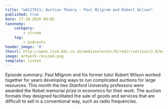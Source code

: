 ```yaml
---
title: "&#127911; Auction Theory - Paul Milgrom and Robert Wilson"
published: true
date: 27-10-2020 09:02
taxonomy:
    category:
        - stream
    tag:
        - podcasts
header_image: '0'
theurl: http://open.live.bbc.co.uk/mediaselector/6/redir/version/2.0/mediaset/audio-nondrm-download/proto/http/vpid/p08vhyqd.mp3
image: artwork-resized.png
template: listen
--- 
```

Episode summary: Paul Milgrom and his former tutor Robert Wilson worked together for years developing ways to run complicated auctions for large resources. This month the two Stanford University professors were awarded the Nobel memorial prize in economics for their work. The auction formats they designed facilitated the sale of goods and services that are difficult to sell in a conventional way, such as radio frequencies.
